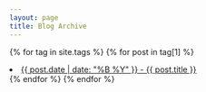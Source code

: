 ```yaml
---
layout: page
title: Blog Archive
---
```


{% for tag in site.tags %}
    {% for post in tag[1] %}
      <li><a href="{{ post.url }}">{{ post.date | date: "%B %Y" }} - {{ post.title }}</a></li>
    {% endfor %}
{% endfor %}
